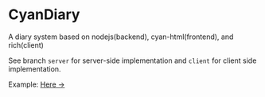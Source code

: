 # CyanDiary
A diary system based on nodejs(backend), cyan-html(frontend), and rich(client)

See branch `server` for server-side implementation and `client` for client side implementation.

Example: [Here ->](https://daily.makabaka1880.xyz)
